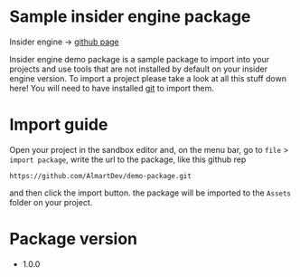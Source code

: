 # Sample insider engine package
Insider engine -> [github page](https://github.com/almartdev/insiderengine)

Insider engine demo package is a sample package to import into your projects and use tools that are not installed by default on your insider engine version. To import a project please take a look at all this stuff down here! You will need to have installed [git](https://git-scm.com/downloads) to import them.

# Import guide
Open your project in the sandbox editor and, on the menu bar, go to ```file``` > ```import package```, write the url to the package, like this github rep 
```
https://github.com/AlmartDev/demo-package.git
```
and then click the import button.
the package will be imported to the ```Assets``` folder on your project.

# Package version
 - 1.0.0

